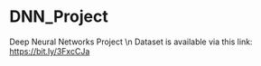 # DNN_Project
Deep Neural Networks Project \n
Dataset is available via this link: https://bit.ly/3FxcCJa
